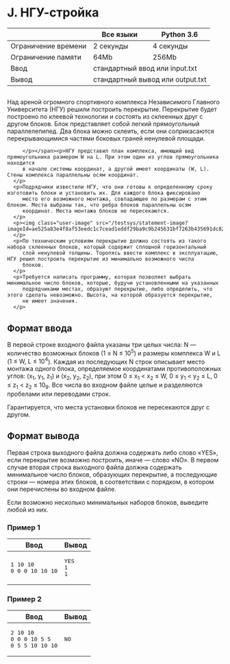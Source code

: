 <div class="problem-statement">
   <div class="header">
      <h1 class="title">J. НГУ-стройка</h1>
      <table>
         <thead>
            <th></th>
            <th>Все языки</th>
            <th>Python 3.6</th>
         </thead>
         <tr class="time-limit">
            <td class="property-title">Ограничение времени</td>
            <td>2&nbsp;секунды</td>
            <td>4&nbsp;секунды</td>
         </tr>
         <tr class="memory-limit">
            <td class="property-title">Ограничение памяти</td>
            <td>64Mb</td>
            <td>256Mb</td>
         </tr>
         <tr class="input-file">
            <td class="property-title">Ввод</td>
            <td colspan="2">стандартный ввод или input.txt</td>
         </tr>
         <tr class="output-file">
            <td class="property-title">Вывод</td>
            <td colspan="2">стандартный вывод или output.txt</td>
         </tr>
      </table>
   </div>
   <h2></h2>
   <div class="legend"><span style="">
         <p>Над ареной огромного спортивного комплекса Независимого Главного Университета (НГУ) решили построить перекрытие. Перекрытие
            будет построено по клеевой технологии и состоять из склеенных друг с другом блоков. Блок представляет собой легкий прямоугольный
            параллелепипед. Два блока можно склеить, если они соприкасаются перекрывающимися частями боковых граней ненулевой площади.
            
         </p></span><p>НГУ представил план комплекса, имеющий вид прямоугольника размером W на L. При этом один из углов прямоугольника находится
         в начале системы координат, а другой имеет координаты (W, L). Стены комплекса параллельны осям координат. 
      </p>
      <p>Подрядчики известили НГУ, что они готовы к определенному сроку изготовить блоки и установить их. Для каждого блока фиксировано
         место его возможного монтажа, совпадающее по размерам с этим блоком. Места выбраны так, что ребра блоков параллельны осям
         координат. Места монтажа блоков не пересекаются. 
      </p>
      <p><img class="user-image" src="/testsys/statement-image?imageId=ae525a83e4f8af53eedc1c7cead1eddf29ba9c9b245631bf7263b435691dc826"> 
      </p>
      <p>По техническим условиям перекрытие должно состоять из такого набора склеенных блоков, который содержит сплошной горизонтальный
         слой ненулевой толщины. Торопясь ввести комплекс в эксплуатацию, НГУ решил построить перекрытие из минимально возможного числа
         блоков. 
      </p>
      <p>Требуется написать программу, которая позволяет выбрать минимальное число блоков, которые, будучи установленными на указанных
         подрядчиками местах, образуют перекрытие, либо определить, что этого сделать невозможно. Высота, на которой образуется перекрытие,
         не имеет значения.
      </p>
   </div>
   <h2>Формат ввода</h2>
   <div class="input-specification"><span style="">
         <p>В первой строке входного файла указаны три целых числа: N — количество возможных блоков (<span class="tex-math-text">1 &le; N &le; 10<sup>5</sup></span>) и размеры комплекса W и L (<span class="tex-math-text">1 &le; W, L &le; 10<sup>4</sup></span>). Каждая из последующих N строк описывает место монтажа одного блока, определяемое координатами противоположных углов: <span class="tex-math-text">(x<sub>1</sub>, y<sub>1</sub>, z<sub>1</sub>)</span> и <span class="tex-math-text">(x<sub>2</sub>, y<sub>2</sub>, z<sub>2</sub>)</span>, при этом <span class="tex-math-text">0 &le; x<sub>1</sub> &lt; x<sub>2</sub> &le; W</span>, <span class="tex-math-text">0 &le; y<sub>1</sub> &lt; y<sub>2</sub> &le; L</span>, <span class="tex-math-text">0 &le; z<sub>1</sub> &lt; z<sub>2</sub> &le; 10<sub>9</sub></span>. Все числа во входном файле целые и разделяются пробелами или переводами строк. 
         </p></span><p>Гарантируется, что места установки блоков не пересекаются друг с другом.</p>
   </div>
   <h2>Формат вывода</h2>
   <div class="output-specification"><span style="">
         <p>Первая строка выходного файла должна содержать либо слово «YES», если перекрытие возможно построить, иначе — слово «NO». В
            первом случае вторая строка выходного файла должна содержать минимальное число блоков, образующих перекрытие, а последующие
            строки — номера этих блоков, в соответствии с порядком, в котором они перечислены во входном файле. 
         </p></span><p>Если возможно несколько минимальных наборов блоков, выведите любой из них.</p>
   </div>
   <h3>Пример 1</h3>
   <table class="sample-tests">
      <thead>
         <tr>
            <th>Ввод</th>
            <th>Вывод</th>
         </tr>
      </thead>
      <tbody>
         <tr>
            <td><pre>1 10 10
0 0 0 10 10 10
</pre></td>
            <td><pre>YES
1
1 
</pre></td>
         </tr>
      </tbody>
   </table>
   <h3>Пример 2</h3>
   <table class="sample-tests">
      <thead>
         <tr>
            <th>Ввод</th>
            <th>Вывод</th>
         </tr>
      </thead>
      <tbody>
         <tr>
            <td><pre>2 10 10
0 0 0 10 5 5
0 5 5 10 10 10
</pre></td>
            <td><pre>NO
</pre></td>
         </tr>
      </tbody>
   </table>
</div></div>
